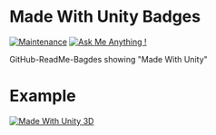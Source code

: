 # Made With Unity Badges

[![Maintenance](https://img.shields.io/badge/Maintained%3F-yes-green.svg)](https://github.com/matthiaszarzecki/HackathonList/graphs/commit-activity) [![Ask Me Anything !](https://img.shields.io/badge/Ask%20me-anything-1abc9c.svg)](https://matthewongamedesign.wordpress.com/)

GitHub-ReadMe-Bagdes showing "Made With Unity"

# Example
[![Made With Unity 3D](https://img.shields.io/badge/Made%20With-Unity%203D-blue.svg)](https://unity3d.com/de)
